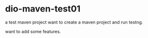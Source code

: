 # dio-maven-test01
a test maven project
want to create a maven project and run testng.

want to add some features.
